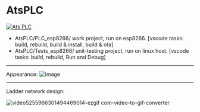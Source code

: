 # AtsPLC
[![Ats PLC](https://github.com/viordash/AtsPLC/actions/workflows/actions.yml/badge.svg)](https://github.com/viordash/AtsPLC/actions/workflows/actions.yml)


- AtsPLC/PLC_esp8266/      work project, run on esp8266. [vscode tasks: build, rebuild, build & install, build & ota]
- AtsPLC/Tests_esp8266/    unit-testing project, run on linux host. [vscode tasks: build, rebuild, Run and Debug]

-----------------------------------
Appearance:
![image](https://github.com/user-attachments/assets/2a6a745b-9090-47bf-8d4d-82dcb25c557c)

-----------------------------------
Ladder network design:

![video5255966301494469014-ezgif com-video-to-gif-converter](https://github.com/user-attachments/assets/aa03b495-3384-4e60-8599-d4bca9c7021c)
